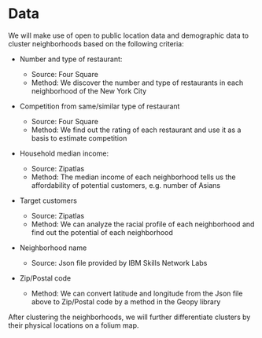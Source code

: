 # Data
We will make use of open to public location data and demographic data to cluster neighborhoods based on the following criteria:
- Number and type of restaurant:
  - Source: Four Square
  - Method: We discover the number and type of restaurants in each neighborhood of the New York City

- Competition from same/similar type of restaurant
  - Source: Four Square
  - Method: We find out the rating of each restaurant and use it as a basis to estimate competition

- Household median income:
  - Source: Zipatlas
  - Method: The median income of each neighborhood tells us the affordability of potential customers, e.g. number of Asians

- Target customers
  - Source: Zipatlas
  - Method: We can analyze the racial profile of each neighborhood and find out the potential of each neighborhood

- Neighborhood name
  - Source: Json file provided by IBM Skills Network Labs

- Zip/Postal code
  - Method: We can convert latitude and longitude from the Json file above to Zip/Postal code by a method in the Geopy library

After clustering the neighborhoods, we will further differentiate clusters by their physical locations on a folium map.
